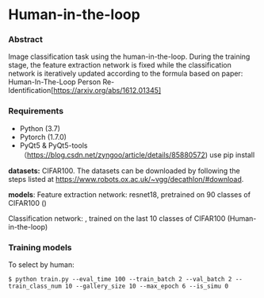 # Human-in-the-loop

### Abstract

Image classification task using the human-in-the-loop. During the training stage, the feature extraction network is fixed while the classification network is iteratively updated according to the formula based on paper: Human-In-The-Loop Person Re-Identification[https://arxiv.org/abs/1612.01345]



### Requirements

- Python (3.7)
- Pytorch (1.7.0)
- PyQt5 & PyQt5-tools （https://blog.csdn.net/zyngoo/article/details/85880572) use pip install

**datasets:** CIFAR100. The datasets can be downloaded by following the steps listed at https://www.robots.ox.ac.uk/~vgg/decathlon/#download. 

**models**: Feature extraction network: resnet18, pretrained on 90 classes of CIFAR100 ()

Classification network: , trained on the last 10 classes of CIFAR100 (Human-in-the-loop)



### Training models


To select by human:

```
$ python train.py --eval_time 100 --train_batch 2 --val_batch 2 --train_class_num 10 --gallery_size 10 --max_epoch 6 --is_simu 0
```

